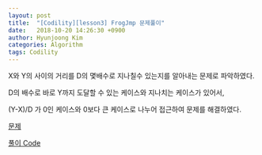 ```yaml
---
layout: post
title:  "[Codility][lesson3] FrogJmp 문제풀이"
date:   2018-10-20 14:26:30 +0900
author: Hyunjoong Kim
categories: Algorithm
tags: Codility
---
```




X와 Y의 사이의 거리를 D의 몇배수로 지나칠수 있는지를 알아내는 문제로 파악하였다.

D의 배수로 바로 Y까지 도달할 수 있는 케이스와 지나치는 케이스가 있어서,

(Y-X)/D 가 0인 케이스와 0보다 큰 케이스로 나누어 접근하여 문제를 해결하였다. 



[문제](https://app.codility.com/programmers/lessons/3-time_complexity/frog_jmp/)

[풀이 Code](https://github.com/bestjoong/codility/blob/master/src/main/java/codility/lesson/lesson3/FrogJmp.java)

